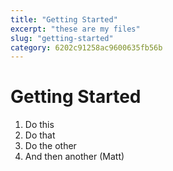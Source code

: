 ```yaml
---
title: "Getting Started"
excerpt: "these are my files"
slug: "getting-started"
category: 6202c91258ac9600635fb56b
---
```


# Getting Started

1. Do this
2. Do that
3. Do the other 
1. And then another (Matt)